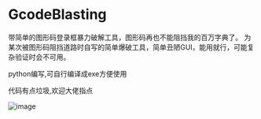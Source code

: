 # GcodeBlasting
带简单的图形码登录框暴力破解工具，图形码再也不能阻挡我的百万字典了。
为某次被图形码阻挡道路时自写的简单爆破工具，简单丑陋GUI，能用就行，可能复杂验证时会不可用。

python编写,可自行编译成exe方便使用

代码有点垃圾,欢迎大佬指点

![image](https://user-images.githubusercontent.com/56867266/177014920-1032ba97-730b-4cb8-b03d-a971d328d72c.png)
